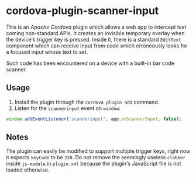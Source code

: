 # cordova-plugin-scanner-input

This is an *Apache Cordova* plugin which allows a web app to intercept text coming non-standard APIs.
It creates an invisible temporary overlay when the device's trigger key is pressed.
Inside it, there is a standard `EditText` component which can receive input from code which erroneously looks for a focused input whose text to set.

Such code has been encountered on a device with a built-in bar code scanner.

## Usage

1. Install the plugin through the `cordova plugin add` command.
2. Listen for the `scannerinput` event on `window`:
```javascript
window.addEventListener('scannerinput', app.onScannerInput, false);
```

## Notes

The plugin can easily be modified to support multiple trigger keys, right now it expects `keyCode` to be `220`.
Do not remove the seemingly useless `clobber` inside `js-module` in `plugin.xml` because the plugin's JavaScript file is not loaded otherwise.
